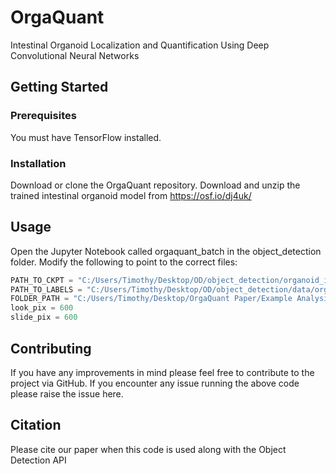 # OrgaQuant
Intestinal Organoid Localization and Quantification Using Deep Convolutional Neural Networks

## Getting Started
### Prerequisites
You must have TensorFlow installed.

### Installation
Download or clone the OrgaQuant repository.
Download and unzip the trained intestinal organoid model from https://osf.io/dj4uk/

## Usage
Open the Jupyter Notebook called orgaquant_batch in the object_detection folder.
Modify the following to point to the correct files:

```python
PATH_TO_CKPT = "C:/Users/Timothy/Desktop/OD/object_detection/organoid_inference_graph/frozen_inference_graph.pb"
PATH_TO_LABELS = "C:/Users/Timothy/Desktop/OD/object_detection/data/organoid_label_map.pbtxt"
FOLDER_PATH = "C:/Users/Timothy/Desktop/OrgaQuant Paper/Example Analysis/Ana/"
look_pix = 600
slide_pix = 600
```
## Contributing
If you have any improvements in mind please feel free to contribute to the project via GitHub. If you encounter any issue running the above code please raise the issue here.

## Citation
Please cite our paper when this code is used along with the Object Detection API
